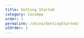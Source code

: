```yaml
---
title: Getting Started
category: CocoApp
order: 1
permalink: /china/GettingStarted/
ulOrder: 1
---
```



